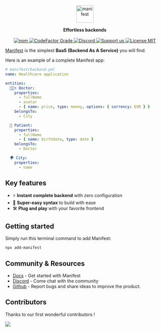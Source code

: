<br>
<p align="center">
  <a href="https://manifest.build">
    <img alt="manifest" src="https://manifest.build/logo-transparent.svg" height="55px" />
  </a>
</p>

<p align='center'>
<strong>Effortless backends</strong>
<br><br>
  <a href="https://www.npmjs.com/package/manifest" target="_blank">
    <img alt="npm" src="https://img.shields.io/npm/v/manifest">
  </a>
  <a href="https://www.codefactor.io/repository/github/ManifestOfficial/manifest" target="_blank">
    <img alt="CodeFactor Grade" src="https://img.shields.io/codefactor/grade/github/ManifestOfficial/manifest">
  </a>
  <a href="https://discord.com/invite/FepAked3W7" target="_blank">
    <img alt="Discord" src="https://img.shields.io/discord/1089907785178812499?label=discord">
  </a>
  <a href="https://opencollective.com/casejs"  target="_blank">
    <img src="https://img.shields.io/badge/Support%20us-Open%20Collective-41B883.svg" alt="Support us">
  </a>
  <a href="https://github.com/ManifestOfficial/manifest/blob/develop/LICENSE" target="_blank">
    <img alt="License MIT" src="https://img.shields.io/badge/licence-MIT-green">
  </a>
  <br>
</p>

[Manifest](https://manifest.build) is the simplest **BaaS (Backend As A Service)** you will find.

Here is an example of a complete Manifest app:

```yaml
# manifest/backend.yml
name: Healthcare application

entities:
  👩🏾‍⚕️ Doctor:
    properties:
      - fullName
      - avatar
      - { name: price, type: money, options: { currency: EUR } }
    belongsTo:
      - City

  🤒 Patient:
    properties:
      - fullName
      - { name: birthdate, type: date }
    belongsTo:
      - Doctor

  🌍 City:
    properties:
      - name
```

## Key features

- ⚡ **Instant complete backend** with zero configuration
- 🧠 **Super-easy syntax** to build with ease
- 🛠️ **Plug and play** with your favorite frontend

## Getting started

Simply run this terminal command to add Manifest:

```bash
npx add-manifest
```

## Community & Resources

- [Docs](https://manifest.build/docs) - Get started with Manifest
- [Discord](https://discord.gg/FepAked3W7) - Come chat with the community
- [Github](https://github.com/ManifestOfficial/manifest/issues) - Report bugs and share ideas to improve the product.

## Contributors

Thanks to our first wonderful contributors !

<a href="https://github.com/ManifestOfficial/manifest/graphs/contributors">
  <img src="https://contrib.rocks/image?repo=ManifestOfficial/manifest" />
</a>
